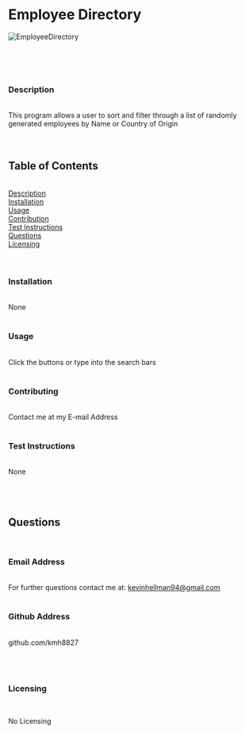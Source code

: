 # Employee Directory <img align="right" src=" ">

![EmployeeDirectory](https://user-images.githubusercontent.com/73497003/115580104-c8a44380-a294-11eb-8424-909168493ff8.PNG)

&nbsp;  
&nbsp;  
&nbsp;  
### Description  
&nbsp;  
This program allows a user to sort and filter through a list of randomly generated employees by Name or Country of Origin  
&nbsp;  
&nbsp;  
## Table of Contents  
&nbsp;  
[Description](#description)  
[Installation](#installation)  
[Usage](#usage)  
[Contribution](#contributing)  
[Test Instructions](#test-instructions)  
[Questions](#questions)  
[Licensing](#licensing)  
&nbsp;  
&nbsp;  
### Installation  
&nbsp;  
None  
&nbsp;  
### Usage  
&nbsp;  
Click the buttons or type into the search bars  
&nbsp;  
### Contributing  
&nbsp;  
Contact me at my E-mail Address  
&nbsp;  
### Test Instructions  
&nbsp;  
None  
&nbsp;  
&nbsp;  
&nbsp;  
## Questions  
&nbsp;  
### Email Address  
&nbsp;  
For further questions contact me at: kevinhellman94@gmail.com  
&nbsp;  
### Github Address  
&nbsp;  
github.com/kmh8827  
&nbsp;  
&nbsp;  
&nbsp;  
### Licensing  
&nbsp;  
    
No Licensing
